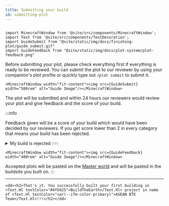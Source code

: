 ```yaml
---
title: Submitting your build
id: submitting-plot
---
```

```mdx-code-block

import MinecraftWindow from '@site/src/components/MinecraftWindow';
import Text from '@site/src/components/TextDecoration';
import GuideSubmit from "@site/static/img/docs/finishing-plot/guide_submit.gif"
import GuideFeedback from "@site/static/img/docs/plot-system/plot-feedback.png"

```

Before submitting your plot, please check everything first if everything is ready to be reviewed. You can submit the plot to our reviewer by using your companion's plot profile or quickly type out `/plot submit` to submit it.

```mdx-code-block
<MinecraftWindow width="fit-content"><img src={GuideSubmit} width="500rem" alt="Guide Image"/></MinecraftWindow>
```

The plot will be submitted and within 24 hours our reviewers would review your plot and give feedback and the score of your build.

:::info

Feedback given will be a score of your build which would have been decided by our reviewers.
If you get score lower than 2 in every category that means your build has been rejected.

<details>
<summary>My build is rejected <small>❔❔❔</small></summary> 
Don't worry, everyone makes mistakes. Go back to your plot and you'll see improvement message from reviewer to you to fix it.
Submit your plot again with your improvement and you'll suddenly get approve by our member!
</details>

```mdx-code-block
<MinecraftWindow width="fit-content"><img src={GuideFeedback} width="400rem" alt="Guide Image"/></MinecraftWindow>
```

Accepted plots will be pasted on the [Master world](../../visiting#1-master-server) and will be pasted in the buildsite you built on.
:::

---

```mdx-code-block
<dd><h2>That's it. You successfully built your first building in <Text.Hl textColor="#4fb925">BuildTheEarth</Text.Hl> project in name of <Text.Hl textColor="var(--ifm-color-primary)">ASEAN BTE Team</Text.Hl>!!!</h2></dd>
```